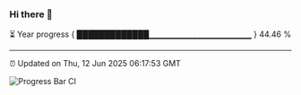 ### Hi there 👋

⏳ Year progress { █████████████▁▁▁▁▁▁▁▁▁▁▁▁▁▁▁▁▁ } 44.46 %

---

⏰ Updated on Thu, 12 Jun 2025 06:17:53 GMT

![Progress Bar CI](https://github.com/Shyam-Makwana/GitHub-Actions-Demo/workflows/Progress%20Bar%20CI/badge.svg)
